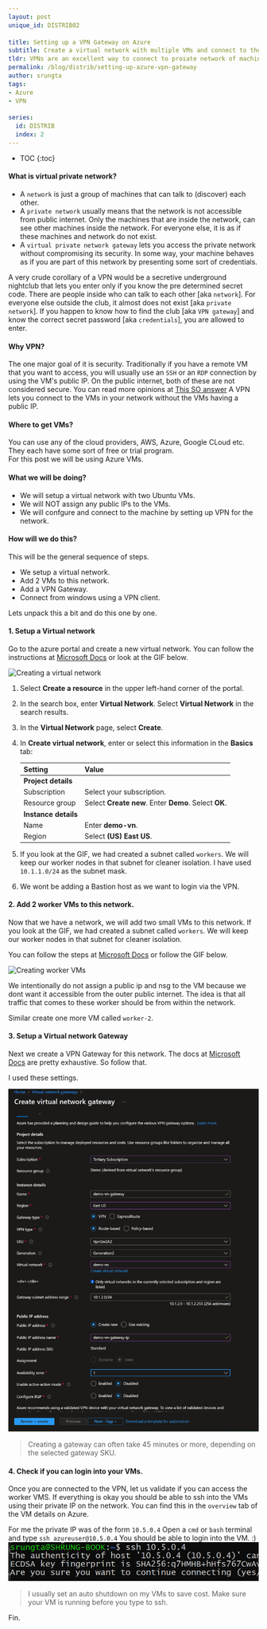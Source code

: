 ```yaml
---
layout: post
unique_id: DISTRIB02

title: Setting up a VPN Gateway on Azure
subtitle: Create a virtual network with multiple VMs and connect to them via a VPN gateway.
tldr: VPNs are an excellent way to connect to proiate network of machines that you don't want to expose to the public internet.
permalink: /blog/distrib/setting-up-azure-vpn-gateway
author: srungta
tags: 
- Azure
- VPN

series: 
  id: DISTRIB
  index: 2
---
```

* TOC
{:toc}

#### What is virtual private network?
- A `network` is just a group of machines that can talk to (discover) each other.
- A `private network` usually means that the network is not accessible from public internet. Only the machines that are inside the network, can see other machines inside the network.
For everyone else, it is as if these machines and network do not exist.
- A `virtual private network gateway` lets you access the private network without compromising its security. In some way, your machine behaves as if you are part of this network by presenting some sort of credentials.

A very crude corollary of a VPN would be a secretive underground nightclub that lets you enter only if you know the pre determined secret code.
There are people inside who can talk to each other [aka `network`]. For everyone else outside the club, it almost does not exist [aka `private network`].
If you happen to know how to find the club [aka `VPN gateway`] and know the correct secret password [aka `credentials`], you are allowed to enter.

#### Why VPN?
The one major goal of it is security. Traditionally if you have a remote VM that you want to access, you will usually use an `SSH` or an `RDP` connection by using the VM's public IP. On the public internet, both of these are not considered secure. You can read more opinions at [This SO answer](https://security.stackexchange.com/questions/236603/is-it-safe-to-expose-port-22-on-a-database-vm)
A VPN lets you connect to the VMs in your network without the VMs having a public IP.

#### Where to get VMs?
You can use any of the cloud providers, AWS, Azure, Google CLoud etc.  
They each have some sort of free or trial program.  
For this post we will be using Azure VMs.

#### What we will be doing?
- We will setup a virtual network with two Ubuntu VMs.
- We will NOT assign any public IPs to the VMs.
- We will confgure and connect to the machine by setting up VPN for the network.

#### How will we do this?
This will be the general sequence of steps.

- We setup a virtual network. 
- Add 2 VMs to this network.
- Add a VPN Gateway. 
- Connect from windows using a VPN client.

Lets unpack this a bit and do this one by one.

#### 1. Setup a Virtual network
Go to the azure portal and create a new virtual network. You can follow the instructions at [Microsoft Docs](https://docs.microsoft.com/en-us/azure/virtual-network/quick-create-portal#create-a-virtual-network) or look at the GIF below. 


![Creating a virtual network](/assets/images/distrib/DISTRIB02/create-a-virtual-network.gif)

1. Select **Create a resource** in the upper left-hand corner of the portal.
1. In the search box, enter **Virtual Network**. Select **Virtual Network** in the search results.
1. In the **Virtual Network** page, select **Create**.
1. In **Create virtual network**, enter or select this information in the **Basics** tab:

    | Setting | Value |
    | ------- | ----- |
    | **Project details** |   |
    | Subscription | Select your subscription. |
    | Resource group | Select **Create new**. Enter **Demo**. Select **OK**. |
    | **Instance details** |   |
    | Name | Enter **demo-vn**. |
    | Region | Select **(US) East US**. |

1. If you look at the GIF, we had created a subnet called `workers`. We will keep our worker nodes in that subnet for cleaner isolation.
I have used `10.1.1.0/24` as the subnet mask.
1. We wont be adding a Bastion host as we want to login via the VPN.

#### 2. Add 2 worker VMs to this network.
Now that we have a network, we will add two small VMs to this network. 
If you look at the GIF, we had created a subnet called `workers`. We will keep our worker nodes in that subnet for cleaner isolation.

You can follow the steps at [Microsoft Docs](https://docs.microsoft.com/en-us/azure/virtual-network/quick-create-portal#create-virtual-machines) or follow the GIF below.


![Creating worker VMs](/assets/images/distrib/DISTRIB02/create-a-worker-vm.gif)

We intentionally do not assign a public ip and nsg to the VM because we dont want it accessible from the outer public internet.
The idea is that all traffic that comes to these worker should be from within the network.

Similar create one more VM called `worker-2`.


#### 3. Setup a Virtual network Gateway

Next we create a VPN Gateway for this network.
The docs at [Microsoft Docs](https://learn.microsoft.com/en-us/azure/vpn-gateway/vpn-gateway-howto-point-to-site-resource-manager-portal) are pretty exhaustive. So follow that.
 
I used these settings.

![Creating gateway](/assets/images/distrib/DISTRIB02/demo-vn-gateway-create.png)

> Creating a gateway can often take 45 minutes or more, depending on the selected gateway SKU.

#### 4. Check if you can login into your VMs.
Once you are connected to the VPN, let us validate if you can access the worker VMS.
If everything is okay you should be able to ssh into the VMs using their private IP on the network.
You can find this in the `overview` tab of the VM details on Azure.

For me the private IP was of the form `10.5.0.4`
Open a `cmd` or `bash` terminal and type `ssh azureuser@10.5.0.4`
You should be able to login into the VM. :)
![SSH Login](/assets/images/distrib/DISTRIB02/login-ssh.png)

> I usually set an auto shutdown on my VMs to save cost. Make sure your VM is running before you type to ssh.  

Fin.
